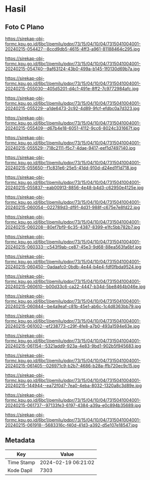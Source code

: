 # Hasil

## Foto C Plano

https://sirekap-obj-formc.kpu.go.id/6bc1/pemilu/pdpr/73/15/04/10/04/7315041004001-20240215-054427--8ccd9db5-4615-4ff3-a961-81188464c295.jpg

https://sirekap-obj-formc.kpu.go.id/6bc1/pemilu/pdpr/73/15/04/10/04/7315041004001-20240215-054740--9af63124-43b0-499a-b145-1f0130d69b7a.jpg

https://sirekap-obj-formc.kpu.go.id/6bc1/pemilu/pdpr/73/15/04/10/04/7315041004001-20240215-055030--405d5201-d4c1-491e-8ff2-7c9772984afc.jpg

https://sirekap-obj-formc.kpu.go.id/6bc1/pemilu/pdpr/73/15/04/10/04/7315041004001-20240215-055229--a1de6473-2c92-4d89-9fcf-efdbc0a7d323.jpg

https://sirekap-obj-formc.kpu.go.id/6bc1/pemilu/pdpr/73/15/04/10/04/7315041004001-20240215-055409--d67b4e18-6051-4112-9cc6-8024c331667f.jpg

https://sirekap-obj-formc.kpu.go.id/6bc1/pemilu/pdpr/73/15/04/10/04/7315041004001-20240215-055529--718c2111-f5c7-4dae-9417-eef1d7497140.jpg

https://sirekap-obj-formc.kpu.go.id/6bc1/pemilu/pdpr/73/15/04/10/04/7315041004001-20240215-055650--f1c831e6-25e5-41dd-910d-d24ed1f1d718.jpg

https://sirekap-obj-formc.kpu.go.id/6bc1/pemilu/pdpr/73/15/04/10/04/7315041004001-20240215-055837--eab00913-8856-4e48-b4d3-c62950e4125e.jpg

https://sirekap-obj-formc.kpu.go.id/6bc1/pemilu/pdpr/73/15/04/10/04/7315041004001-20240215-060054--022789d3-df91-4d31-988f-c675e7e8fd22.jpg

https://sirekap-obj-formc.kpu.go.id/6bc1/pemilu/pdpr/73/15/04/10/04/7315041004001-20240215-060208--80ef7bf9-6c35-4387-8399-e1fc5bb782b7.jpg

https://sirekap-obj-formc.kpu.go.id/6bc1/pemilu/pdpr/73/15/04/10/04/7315041004001-20240215-060333--c543f9ab-ce87-45e3-9d68-88ea563fa6bf.jpg

https://sirekap-obj-formc.kpu.go.id/6bc1/pemilu/pdpr/73/15/04/10/04/7315041004001-20240215-060450--0adaafc0-0bdb-4e44-b4e4-fdf0fbda9524.jpg

https://sirekap-obj-formc.kpu.go.id/6bc1/pemilu/pdpr/73/15/04/10/04/7315041004001-20240215-060610--b00d33c6-ca22-4447-b34d-5be8464b046e.jpg

https://sirekap-obj-formc.kpu.go.id/6bc1/pemilu/pdpr/73/15/04/10/04/7315041004001-20240215-060844--be4a9eaf-c81b-45e1-ab6c-1c4d8363bb79.jpg

https://sirekap-obj-formc.kpu.go.id/6bc1/pemilu/pdpr/73/15/04/10/04/7315041004001-20240215-061002--ef238773-c29f-4fe8-a7b0-493a1594e63e.jpg

https://sirekap-obj-formc.kpu.go.id/6bc1/pemilu/pdpr/73/15/04/10/04/7315041004001-20240215-061154--5321add9-923a-4e83-9bd1-902b5f945683.jpg

https://sirekap-obj-formc.kpu.go.id/6bc1/pemilu/pdpr/73/15/04/10/04/7315041004001-20240215-061405--026971c9-b2b7-4686-b28a-ffb720ec9c15.jpg

https://sirekap-obj-formc.kpu.go.id/6bc1/pemilu/pdpr/73/15/04/10/04/7315041004001-20240215-144944--ea72f0d7-7ea0-4eba-8032-1320a8c3d89e.jpg

https://sirekap-obj-formc.kpu.go.id/6bc1/pemilu/pdpr/73/15/04/10/04/7315041004001-20240215-061737--97133fe3-6197-4384-a39a-e0c894b35689.jpg

https://sirekap-obj-formc.kpu.go.id/6bc1/pemilu/pdpr/73/15/04/10/04/7315041004001-20240215-061918--5683316c-f40d-41d3-a392-d5e107e18547.jpg


## Metadata

| Key        | Value               |
| ---------- | ------------------- |
| Time Stamp | 2024-02-19 06:21:02 |
| Kode Dapil | 7303                |



